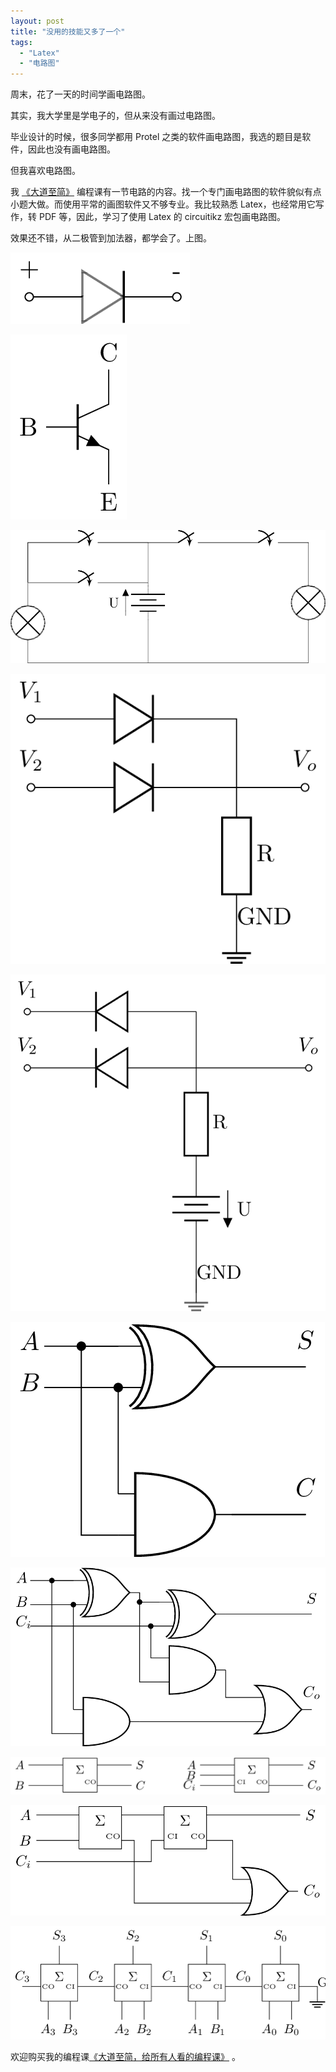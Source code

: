 ```yaml
---
layout: post
title: "没用的技能又多了一个"
tags:
  - "Latex"
  - "电路图"
---
```



周末，花了一天的时间学画电路图。

其实，我大学里是学电子的，但从来没有画过电路图。

毕业设计的时候，很多同学都用 Protel 之类的软件画电路图，我选的题目是软件，因此也没有画电路图。

但我喜欢电路图。

我 [《大道至简》](https://book.dujinfang.com/2023/12/07/dead-simple.html?from=dujinfang) 编程课有一节电路的内容。找一个专门画电路图的软件貌似有点小题大做。而使用平常的画图软件又不够专业。我比较熟悉 Latex，也经常用它写作，转 PDF 等，因此，学习了使用 Latex 的 circuitikz 宏包画电路图。

效果还不错，从二极管到加法器，都学会了。上图。

![](/images/circuit-0.png)

![](/images/circuit-1.png)

![](/images/circuit-2.png)

![](/images/circuit-3.png)

![](/images/circuit-4.png)

![](/images/circuit-5.png)

![](/images/circuit-6.png)

![](/images/circuit-7.png)

![](/images/circuit-8.png)

![](/images/circuit-9.png)

欢迎购买我的编程课[《大道至简，给所有人看的编程课》](https://book.dujinfang.com/2023/12/07/dead-simple.html?from=dujinfang) 。
